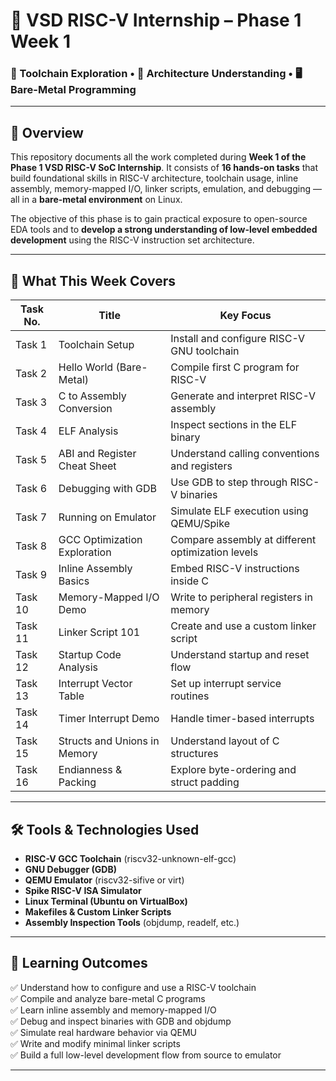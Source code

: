 # 🚀 VSD RISC-V Internship – Phase 1 Week 1  
### 🔧 Toolchain Exploration • 🧠 Architecture Understanding • 🖥️ Bare-Metal Programming

---

## 📘 Overview

This repository documents all the work completed during **Week 1 of the Phase 1 VSD RISC-V SoC Internship**. It consists of **16 hands-on tasks** that build foundational skills in RISC-V architecture, toolchain usage, inline assembly, memory-mapped I/O, linker scripts, emulation, and debugging — all in a **bare-metal environment** on Linux.

The objective of this phase is to gain practical exposure to open-source EDA tools and to **develop a strong understanding of low-level embedded development** using the RISC-V instruction set architecture.

---

## 🧪 What This Week Covers

| Task No. | Title                             | Key Focus                                    |
|----------|-----------------------------------|----------------------------------------------|
| Task 1   | Toolchain Setup                   | Install and configure RISC-V GNU toolchain   |
| Task 2   | Hello World (Bare-Metal)          | Compile first C program for RISC-V           |
| Task 3   | C to Assembly Conversion          | Generate and interpret RISC-V assembly       |
| Task 4   | ELF Analysis                      | Inspect sections in the ELF binary           |
| Task 5   | ABI and Register Cheat Sheet      | Understand calling conventions and registers |
| Task 6   | Debugging with GDB                | Use GDB to step through RISC-V binaries      |
| Task 7   | Running on Emulator               | Simulate ELF execution using QEMU/Spike      |
| Task 8   | GCC Optimization Exploration      | Compare assembly at different optimization levels |
| Task 9   | Inline Assembly Basics            | Embed RISC-V instructions inside C           |
| Task 10  | Memory-Mapped I/O Demo            | Write to peripheral registers in memory      |
| Task 11  | Linker Script 101                 | Create and use a custom linker script        |
| Task 12  | Startup Code Analysis             | Understand startup and reset flow            |
| Task 13  | Interrupt Vector Table            | Set up interrupt service routines            |
| Task 14  | Timer Interrupt Demo              | Handle timer-based interrupts                |
| Task 15  | Structs and Unions in Memory      | Understand layout of C structures            |
| Task 16  | Endianness & Packing              | Explore byte-ordering and struct padding     |

---

## 🛠️ Tools & Technologies Used

- **RISC-V GCC Toolchain** (riscv32-unknown-elf-gcc)
- **GNU Debugger (GDB)**
- **QEMU Emulator** (riscv32-sifive or virt)
- **Spike RISC-V ISA Simulator**
- **Linux Terminal (Ubuntu on VirtualBox)**
- **Makefiles & Custom Linker Scripts**
- **Assembly Inspection Tools** (objdump, readelf, etc.)

---

## 🎯 Learning Outcomes

✅ Understand how to configure and use a RISC-V toolchain  
✅ Compile and analyze bare-metal C programs  
✅ Learn inline assembly and memory-mapped I/O  
✅ Debug and inspect binaries with GDB and objdump  
✅ Simulate real hardware behavior via QEMU  
✅ Write and modify minimal linker scripts  
✅ Build a full low-level development flow from source to emulator

---



